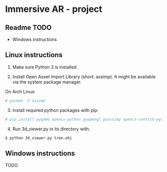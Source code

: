 # Immersive AR - project

## Readme TODO
- Windows instructions

## Linux instructions

1. Make sure Python 3 is installed.

2. Install Open Asset Import Library (short: assimp).
It might be available via the system package manager.

On Arch Linux:
```Bash
# pacman -S assimp
```

3. Install required python packages with pip:
```Bash
# pip install pygame opencv-python pyopengl pyassimp opencv-contrib-python
```

4. Run 3d_viewer.py in its directory with:
```Bash
$ python 3d_viewer.py tree.obj
```

## Windows instructions

TODO
